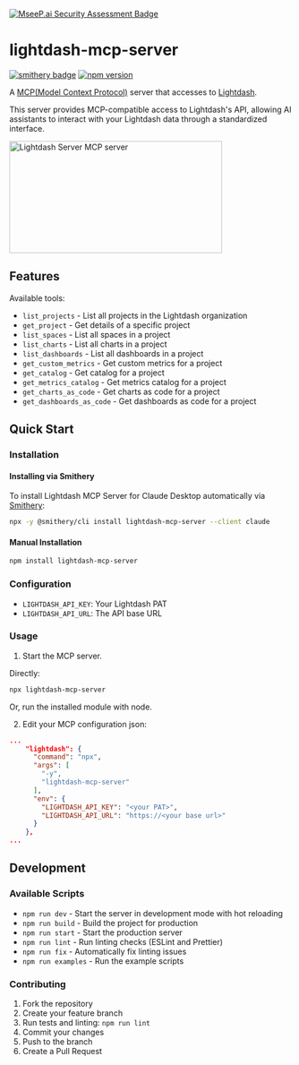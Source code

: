 [![MseeP.ai Security Assessment Badge](https://mseep.net/pr/syucream-lightdash-mcp-server-badge.png)](https://mseep.ai/app/syucream-lightdash-mcp-server)

# lightdash-mcp-server
[![smithery badge](https://smithery.ai/badge/@syucream/lightdash-mcp-server)](https://smithery.ai/server/@syucream/lightdash-mcp-server)
[![npm version](https://badge.fury.io/js/lightdash-mcp-server.svg)](https://badge.fury.io/js/lightdash-mcp-server)

A [MCP(Model Context Protocol)](https://www.anthropic.com/news/model-context-protocol) server that accesses to [Lightdash](https://www.lightdash.com/).

This server provides MCP-compatible access to Lightdash's API, allowing AI assistants to interact with your Lightdash data through a standardized interface.

<a href="https://glama.ai/mcp/servers/e1gbb6sflq">
  <img width="380" height="200" src="https://glama.ai/mcp/servers/e1gbb6sflq/badge" alt="Lightdash Server MCP server" />
</a>

## Features

Available tools:

- `list_projects` - List all projects in the Lightdash organization
- `get_project` - Get details of a specific project
- `list_spaces` - List all spaces in a project
- `list_charts` - List all charts in a project
- `list_dashboards` - List all dashboards in a project
- `get_custom_metrics` - Get custom metrics for a project
- `get_catalog` - Get catalog for a project
- `get_metrics_catalog` - Get metrics catalog for a project
- `get_charts_as_code` - Get charts as code for a project
- `get_dashboards_as_code` - Get dashboards as code for a project

## Quick Start

### Installation

#### Installing via Smithery

To install Lightdash MCP Server for Claude Desktop automatically via [Smithery](https://smithery.ai/server/@syucream/lightdash-mcp-server):

```bash
npx -y @smithery/cli install lightdash-mcp-server --client claude
```

#### Manual Installation
```bash
npm install lightdash-mcp-server
```

### Configuration

- `LIGHTDASH_API_KEY`: Your Lightdash PAT
- `LIGHTDASH_API_URL`: The API base URL

### Usage

1. Start the MCP server.

Directly:
```bash
npx lightdash-mcp-server
```
Or, run the installed module with node.

2. Edit your MCP configuration json:
```json
...
    "lightdash": {
      "command": "npx",
      "args": [
        "-y",
        "lightdash-mcp-server"
      ],
      "env": {
        "LIGHTDASH_API_KEY": "<your PAT>",
        "LIGHTDASH_API_URL": "https://<your base url>"
      }
    },
...
```

## Development

### Available Scripts

- `npm run dev` - Start the server in development mode with hot reloading
- `npm run build` - Build the project for production
- `npm run start` - Start the production server
- `npm run lint` - Run linting checks (ESLint and Prettier)
- `npm run fix` - Automatically fix linting issues
- `npm run examples` - Run the example scripts

### Contributing

1. Fork the repository
2. Create your feature branch
3. Run tests and linting: `npm run lint`
4. Commit your changes
5. Push to the branch
6. Create a Pull Request
